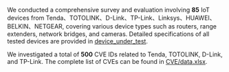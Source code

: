 We conducted a comprehensive survey and evaluation involving **85** IoT devices from Tenda、TOTOLINK、D-Link、TP-Link、Linksys、HUAWEI、BELKIN、NETGEAR, covering various device types such as routers, range extenders, network bridges, and cameras. Detailed specifications of all tested devices are provided in [device_under_test](https://github.com/IoTBec/Surveys/blob/main/device_under_test.md).

We investigated a total of **500** CVE IDs related to Tenda, TOTOLINK, D-Link, and TP-Link. The complete list of CVEs can be found in [CVE/data.xlsx](https://github.com/IoTBec/Surveys/blob/main/CVE/data.xlsx).
